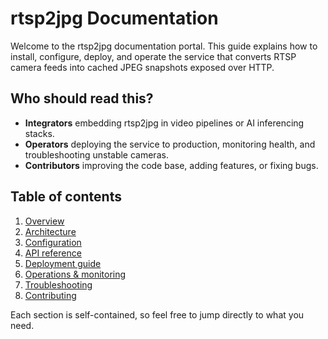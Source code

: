 # rtsp2jpg Documentation

Welcome to the rtsp2jpg documentation portal. This guide explains how to install, configure, deploy, and operate the service that converts RTSP camera feeds into cached JPEG snapshots exposed over HTTP.

## Who should read this?
- **Integrators** embedding rtsp2jpg in video pipelines or AI inferencing stacks.
- **Operators** deploying the service to production, monitoring health, and troubleshooting unstable cameras.
- **Contributors** improving the code base, adding features, or fixing bugs.

## Table of contents
1. [Overview](overview.md)
2. [Architecture](architecture.md)
3. [Configuration](configuration.md)
4. [API reference](api.md)
5. [Deployment guide](deployment.md)
6. [Operations & monitoring](operations.md)
7. [Troubleshooting](troubleshooting.md)
8. [Contributing](contributing.md)

Each section is self-contained, so feel free to jump directly to what you need.
